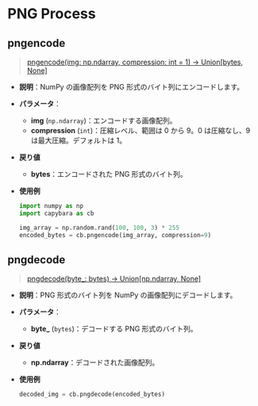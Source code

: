 # PNG Process

## pngencode

> [pngencode(img: np.ndarray, compression: int = 1) -> Union[bytes, None]](https://github.com/DocsaidLab/Capybara/blob/975d62fba4f76db59e715c220f7a2af5ad8d050e/capybara/vision/improc.py#L80)

- **説明**：NumPy の画像配列を PNG 形式のバイト列にエンコードします。

- **パラメータ**：

  - **img** (`np.ndarray`)：エンコードする画像配列。
  - **compression** (`int`)：圧縮レベル、範囲は 0 から 9。0 は圧縮なし、9 は最大圧縮。デフォルトは 1。

- **戻り値**

  - **bytes**：エンコードされた PNG 形式のバイト列。

- **使用例**

  ```python
  import numpy as np
  import capybara as cb

  img_array = np.random.rand(100, 100, 3) * 255
  encoded_bytes = cb.pngencode(img_array, compression=9)
  ```

## pngdecode

> [pngdecode(byte\_: bytes) -> Union[np.ndarray, None]](https://github.com/DocsaidLab/Capybara/blob/975d62fba4f76db59e715c220f7a2af5ad8d050e/capybara/vision/improc.py#L91)

- **説明**：PNG 形式のバイト列を NumPy の画像配列にデコードします。

- **パラメータ**：

  - **byte\_** (`bytes`)：デコードする PNG 形式のバイト列。

- **戻り値**

  - **np.ndarray**：デコードされた画像配列。

- **使用例**

  ```python
  decoded_img = cb.pngdecode(encoded_bytes)
  ```
